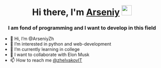 <h1 align="center">Hi there, I'm <a href="https://www.instagram.com/zhelvak0v/" target="_blank">Arseniy</a> 
<img src="https://github.com/blackcater/blackcater/raw/main/images/Hi.gif" height="32"/></h1>
<h3 align="center">I am fond of programming and I want to develop in this field</h3>


- 👋 Hi, I’m @ArseniyZh
- 👀 I’m interested in python and web-development
- 🌱 I’m currently learning in college
- 💞️ I want to collaborate with Elon Musk
- 📫 How to reach me <a href="https://t.me/zhelvakovIT">@zhelvakovIT</a>

<!---
ArseniyZh/ArseniyZh is a ✨ special ✨ repository because its `README.md` (this file) appears on your GitHub profile.
You can click the Preview link to take a look at your changes.
--->
